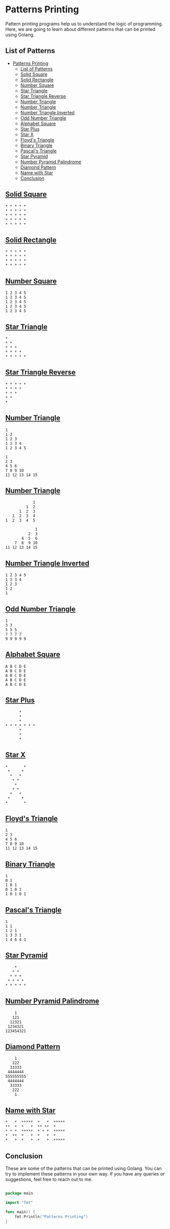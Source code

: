 # Patterns Printing

Pattern printing programs help us to understand the logic of programming. Here, we are going to learn about different patterns that can be printed using Golang.

## List of Patterns

- [Patterns Printing](#patterns-printing)
  - [List of Patterns](#list-of-patterns)
  - [Solid Square](#solid-square)
  - [Solid Rectangle](#solid-rectangle)
  - [Number Square](#number-square)
  - [Star Triangle](#star-triangle)
  - [Star Triangle Reverse](#star-triangle-reverse)
  - [Number Triangle](#number-triangle)
  - [Number Triangle](#number-triangle-1)
  - [Number Triangle Inverted](#number-triangle-inverted)
  - [Odd Number Triangle](#odd-number-triangle)
  - [Alphabet Square](#alphabet-square)
  - [Star Plus](#star-plus)
  - [Star X](#star-x)
  - [Floyd's Triangle](#floyds-triangle)
  - [Binary Triangle](#binary-triangle)
  - [Pascal's Triangle](#pascals-triangle)
  - [Star Pyramid](#star-pyramid)
  - [Number Pyramid Palindrome](#number-pyramid-palindrome)
  - [Diamond Pattern](#diamond-pattern)
  - [Name with Star](#name-with-star)
  - [Conclusion](#conclusion)

## [Solid Square](1.solid_square.go)

```plaintext
* * * * *
* * * * *
* * * * *
* * * * *
* * * * *
```

## [Solid Rectangle](2.solid_rectangle.go)

```plaintext
* * * * *
* * * * *
* * * * *
* * * * *
```

## [Number Square](3.number_square.go)

```plaintext
1 2 3 4 5
1 2 3 4 5
1 2 3 4 5
1 2 3 4 5
1 2 3 4 5
```

## [Star Triangle](4.star_triangle.go)

```plaintext
*
* *
* * *
* * * *
* * * * *
```

## [Star Triangle Reverse](5.star_triangle_reverse.go)

```plaintext
* * * * *
* * * *
* * *
* *
*
```

## [Number Triangle](6.number_triangle.go)

```plaintext
1
1 2
1 2 3
1 2 3 4
1 2 3 4 5

1
2 3
4 5 6
7 8 9 10
11 12 13 14 15
```

## [Number Triangle](7.number_triangle1.go)

```plaintext
            1
         1  2
      1  2  3
   1  2  3  4
1  2  3  4  5

             1
          2  3
       4  5  6
    7  8  9 10
11 12 13 14 15
```

## [Number Triangle Inverted](8.number_triangle_inverted.go)

```plaintext
1 2 3 4 5
1 2 3 4
1 2 3
1 2
1
```

## [Odd Number Triangle](9.odd_number_triangle.go)

```plaintext
1
3 3
5 5 5
7 7 7 7
9 9 9 9 9
```

## [Alphabet Square](10.alphabet_square.go)

```plaintext
A B C D E
A B C D E
A B C D E
A B C D E
A B C D E
```

## [Star Plus](11.star_plus.go)

```plaintext
      *
      *
      *
* * * * * * *
      *
      *
      *
```

## [Star X](12.star_x.go)

```plaintext
*       *
 *     *
  *   *
   * *
    *
   * *
  *   *
 *     *
*       *
```

## [Floyd's Triangle](13.floyd_triangle.go)

```plaintext
1
2 3
4 5 6
7 8 9 10
11 12 13 14 15
```

## [Binary Triangle](14.binary_triangle.go)

```plaintext
1
0 1
1 0 1
0 1 0 1
1 0 1 0 1
```

## [Pascal's Triangle](15.pascal_triangle.go)

```plaintext
1
1 1
1 2 1
1 3 3 1
1 4 6 4 1
```

## [Star Pyramid](16.star_pyramid.go)

```plaintext
    *
   * *
  * * *
 * * * *
* * * * *
```

## [Number Pyramid Palindrome](17.number_pyramid_palindrome.go)

```plaintext
    1
   121
  12321
 1234321
123454321
```

## [Diamond Pattern](18.diamond_pattern.go)

```plaintext
    1
   222
  33333
 4444444
555555555
 4444444
  33333
   222
    1
```

## [Name with Star](19.name.go)

```plaintext
*   *  *****  *   *  *****
**  *  *   *  ** **  *
* * *  *****  * * *  *****
*  **  *   *  *   *  *
*   *  *   *  *   *  *****
```

## Conclusion

These are some of the patterns that can be printed using Golang. You can try to implement these patterns in your own way. If you have any queries or suggestions, feel free to reach out to me.

```go

package main

import "fmt"

func main() {
    fmt.Println("Patterns Printing")
}

```
